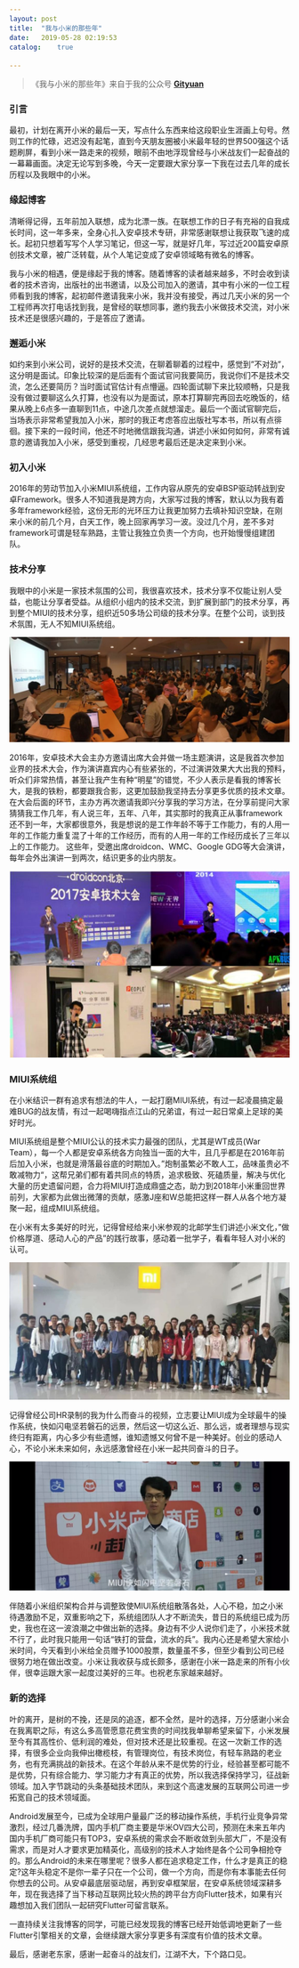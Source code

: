 ```yaml
---
layout: post
title:  "我与小米的那些年"
date:   2019-05-28 02:19:53
catalog:    true

---
```


> 《我与小米的那些年》来自于我的公众号 [**Gityuan**](https://mp.weixin.qq.com/s/sXDm_1PairmriY8l-knQxw)

### 引言
最初，计划在离开小米的最后一天，写点什么东西来给这段职业生涯画上句号。然则工作的忙碌，迟迟没有起笔，直到今天朋友圈被小米最年轻的世界500强这个话题刷屏，看到小米一路走来的视频，眼前不由地浮现曾经与小米战友们一起奋战的一幕幕画面。决定无论写到多晚，今天一定要跟大家分享一下我在过去几年的成长历程以及我眼中的小米。

### 缘起博客
清晰得记得，五年前加入联想，成为北漂一族。在联想工作的日子有充裕的自我成长时间，这一年多来，全身心扎入安卓技术专研，非常感谢联想让我获取飞速的成长。起初只想着写写个人学习笔记，但这一写，就是好几年，写过近200篇安卓原创技术文章，被广泛转载，从个人笔记变成了安卓领域略有微名的博客。

我与小米的相遇，便是缘起于我的博客。随着博客的读者越来越多，不时会收到读者的技术咨询，出版社的出书邀请，以及公司加入的邀请，其中有小米的一位工程师看到我的博客，起初邮件邀请我来小米，我并没有接受，再过几天小米的另一个工程师再次打电话找到我，是曾经的联想同事，邀约我去小米做技术交流，对小米技术还是很感兴趣的，于是答应了邀请。

### 邂逅小米
如约来到小米公司，说好的是技术交流，在聊着聊着的过程中，感觉到”不对劲”，这分明是面试。印象比较深的是后面有个面试官问我要简历，我说你们不是技术交流，怎么还要简历？当时面试官估计有点懵逼。四轮面试聊下来比较顺畅，只是我没有做过要聊这么久打算，也没有以为是面试，原本打算聊完再回去吃晚饭的，结果从晚上6点多一直聊到11点，中途几次差点就想溜走。最后一个面试官聊完后，当场表示非常希望我加入小米，那时的我正考虑答应出版社写本书，所以有点徘徊。接下来的一段时间，他还不时地微信跟我沟通，讲述小米如何如何，非常有诚意的邀请我加入小米，感受到重视，几经思考最后还是决定来到小米。

### 初入小米
2016年的劳动节加入小米MIUI系统组，工作内容从原先的安卓BSP驱动转战到安卓Framework。很多人不知道我是跨方向，大家写过我的博客，默认以为我有着多年framework经验，这份无形的光环压力让我更加努力去填补知识空缺，在刚来小米的前几个月，白天工作，晚上回家再学习一波。没过几个月，差不多对framework可谓是轻车熟路，主管让我独立负责一个方向，也开始慢慢组建团队。

### 技术分享
我眼中的小米是一家技术氛围的公司，我很喜欢技术，技术分享不仅能让别人受益，也能让分享者受益。从组织小组内的技术交流，到扩展到部门的技术分享，再到整个MIUI的技术分享，组织近50多场公司级的技术分享。在整个公司，谈到技术氛围，无人不知MIUI系统组。

![](/images/about-me/201905/1.jpeg)

2016年，安卓技术大会主办方邀请出席大会并做一场主题演讲，这是我首次参加业界的技术大会，作为演讲嘉宾内心有些紧张的，不过演讲效果大大出我的预料，听众们非常热情，甚至让我产生有种“明星”的错觉，不少人表示是看我的博客长大，是我的铁粉，都要跟我合影，这更加鼓励我坚持去分享更多优质的技术文章。在大会后面的环节，主办方再次邀请我即兴分享我的学习方法，在分享前提问大家猜猜我工作几年，有人说三年，五年、八年，其实那时的我真正从事framework还不到一年，大家都很意外，我是想说的是工作年龄不等于工作能力，有的人用一年的工作能力重复混了十年的工作经历，而有的人用一年的工作经历成长了三年以上的工作能力。 这些年，受邀出席droidcon、WMC、Google GDG等大会演讲，每年会外出演讲一到两次，结识更多的业内朋友。

![](/images/about-me/201905/2.jpeg)

### MIUI系统组
在小米结识一群有追求有想法的牛人，一起打磨MIUI系统，有过一起凌晨搞定最难BUG的战友情，有过一起喝嗨指点江山的兄弟谊，有过一起日常桌上足球的美好时光。

MIUI系统组是整个MIUI公认的技术实力最强的团队，尤其是WT成员(War Team），每一个人都是安卓系统各方向独当一面的大牛，且几乎都是在2016年前后加入小米，也就是滑落最谷底的时期加入。”炮制虽繁必不敢人工，品味虽贵必不敢减物力“，这帮兄弟们都有着共同点的特质，追求极致、死磕质量，解决与优化大量的历史遗留问题，合力将MIUI打造成鼎盛之态，助力到2018年小米重回世界前列，大家都为此做出微薄的贡献，感激J座和W总能把这样一群人从各个地方凝聚一起，组成MIUI系统组。

在小米有太多美好的时光，记得曾经给来小米参观的北邮学生们讲述小米文化，”做价格厚道、感动人心的产品”的践行故事，感动着一批学子，看看年轻人对小米的认可。

![](/images/about-me/201905/3.jpeg)

记得曾经公司HR录制的我为什么而奋斗的视频，立志要让MIUI成为全球最牛的操作系统，快如闪电坚若磐石的远景，然后这一切这么近、那么远，或者理想与现实终归有距离，内心多少有些遗憾，谁知遗憾又何曾不是一种美好。创业的感动人心，不论小米未来如何，永远感激曾经在小米一起共同奋斗的日子。

![](/images/about-me/201905/4.jpeg)

伴随着小米组织架构合并与调整致使MIUI系统组散落各处，人心不稳，加之小米待遇激励不足，双重影响之下，系统组团队人才不断流失，昔日的系统组已成为历史，我也在这一波浪潮之中做出新的选择。身边有不少人说你们走了，小米技术就不行了，此时我只能用一句话“铁打的营盘，流水的兵”。我内心还是希望大家给小米时间，今天看到小米给全员赠予1000股票，数量虽不多，但至少看到公司已经很努力地在做出改变。小米让我收获与成长颇多，感谢在小米一路走来的所有小伙伴，很幸运跟大家一起度过美好的三年。也祝老东家越来越好。

### 新的选择
叶的离开，是树的不挽，还是凤的追逐，都不全然，是叶的选择，万分感谢小米会在我离职之际，有这么多高管愿意花费宝贵的时间找我单聊希望来留下，小米发展至今有其高性价、低利润的难处，但对技术还是比较重视。在这一次新工作的选择，有很多企业向我伸出橄榄枝，有管理岗位，有技术岗位，有轻车熟路的老业务，也有充满挑战的新技术。在这个年龄从来不是优势的行业，经验甚至都可能不是优势，只有综合能力、学习能力才有真正的优势，所以我选择保持学习，征战新领域。加入字节跳动的头条基础技术团队，来到这个高速发展的互联网公司进一步拓宽自己的技术领域面。

Android发展至今，已成为全球用户量最广泛的移动操作系统，手机行业竞争异常激烈，经过几番洗牌，国内手机厂商主要是华米OV四大公司，预测在未来五年内国内手机厂商可能只有TOP3，安卓系统的需求会不断收敛到头部大厂，不是没有需求，而是对人才要求更加精英化，高级别的技术人才始终是各个公司争相抢夺的。那么Android的未来在哪里呢？很多人都在追求稳定工作，什么才是真正的稳定?这年头稳定不是你一辈子只在一个公司，做一个方向，而是你有本事能去任何你想去的公司。从安卓最底层驱动层，再到安卓框架层，在安卓系统领域深耕多年，现在我选择了当下移动互联网比较火热的跨平台方向Flutter技术，如果有兴趣想加入我们团队一起研究Flutter可留言联系。

一直持续关注我博客的同学，可能已经发现我的博客已经开始低调地更新了一些Flutter引擎相关的文章，会继续跟大家分享更多有深度有价值的技术文章。

最后，感谢老东家，感谢一起奋斗的战友们，江湖不大，下个路口见。
